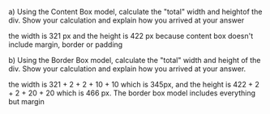 a) Using the Content Box model, calculate the "total" width and heightof the div. Show your calculation and explain how you arrived at your answer

the width is 321 px and the height is 422 px because content box doesn't include margin, border or padding

b) Using the Border Box model, calculate the "total" width and height of the div. Show your calculation and explain how you arrived at your answer.

the width is 321 + 2 + 2 + 10 + 10 which is 345px, and the height is 422 + 2 + 2 + 20 + 20 which is 466 px. The border box model includes everything but margin